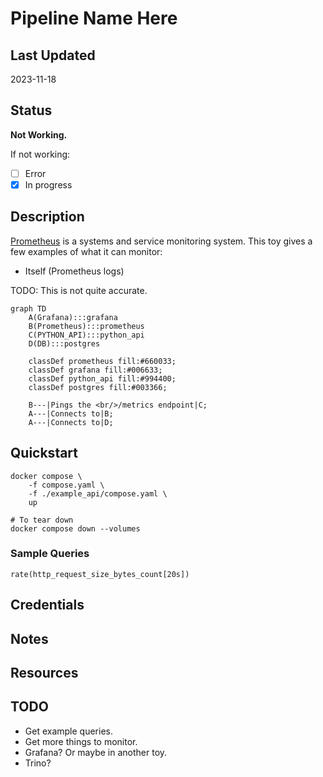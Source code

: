 # Pipeline Name Here

## Last Updated

2023-11-18

## Status

**Not Working.**

If not working:
- [ ] Error
- [x] In progress

## Description

[Prometheus](https://github.com/prometheus/prometheus) is a systems and service monitoring system.  This toy gives a few examples of what it can monitor:

- Itself (Prometheus logs)

TODO: This is not quite accurate.

```mermaid
graph TD
    A(Grafana):::grafana
    B(Prometheus):::prometheus
    C(PYTHON_API):::python_api
    D(DB):::postgres

    classDef prometheus fill:#660033;
    classDef grafana fill:#006633;
    classDef python_api fill:#994400;
    classDef postgres fill:#003366;

    B---|Pings the <br/>/metrics endpoint|C;
    A---|Connects to|B;
    A---|Connects to|D;
```

## Quickstart

```shell
docker compose \
    -f compose.yaml \
    -f ./example_api/compose.yaml \
    up

# To tear down
docker compose down --volumes
```

### Sample Queries

```text
rate(http_request_size_bytes_count[20s])
```

## Credentials

## Notes

## Resources

## TODO

- Get example queries.
- Get more things to monitor.
- Grafana?  Or maybe in another toy.
- Trino?